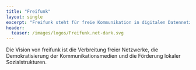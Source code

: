```yaml
---
title: "Freifunk"
layout: single
excerpt: "Freifunk steht für freie Kommunikation in digitalen Datennetzen."
header:
  teaser: /images/logos/Freifunk.net-dark.svg
---
```


Die Vision von freifunk ist die Verbreitung freier Netzwerke, die Demokratisierung der Kommunikationsmedien und die Förderung lokaler Sozialstrukturen.
